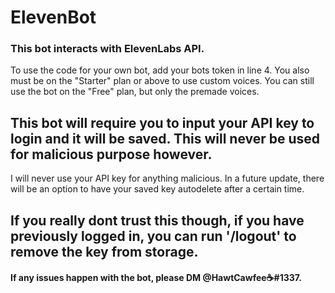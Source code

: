 # ElevenBot

### This bot interacts with ElevenLabs API.

To use the code for your own bot, add your bots token in line 4. You also must be on the "Starter" plan or above to use custom voices. You can still use the bot on the "Free" plan, but only the premade voices.

## This bot will require you to input your API key to login and it will be saved. This will never be used for malicious purpose however. 

I will never use your API key for anything malicious. In a future update, there will be an option to have your saved key autodelete after a certain time.  

## If you really dont trust this though, if you have previously logged in, you can run '/logout' to remove the key from storage.

#### If any issues happen with the bot, please DM @HawtCawfee☕#1337.
